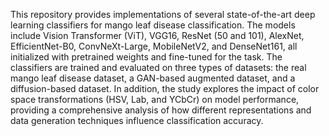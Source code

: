 This repository provides implementations of several state-of-the-art deep learning classifiers for mango leaf disease classification. 
The models include Vision Transformer (ViT), VGG16, ResNet (50 and 101), AlexNet, EfficientNet-B0, ConvNeXt-Large, MobileNetV2, and DenseNet161, all initialized 
with pretrained weights and fine-tuned for the task. The classifiers are trained and evaluated on three types of datasets: the real mango leaf disease dataset, 
a GAN-based augmented dataset, and a diffusion-based dataset. In addition, 
the study explores the impact of color space transformations (HSV, Lab, and YCbCr) on model performance, 
providing a comprehensive analysis of how different representations and data generation techniques influence classification accuracy.
